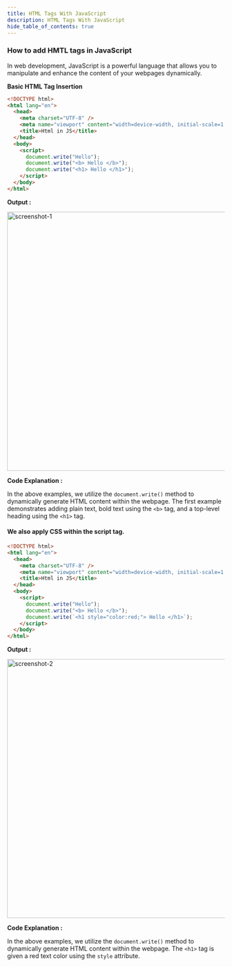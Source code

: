 ```yaml
---
title: HTML Tags With JavaScript
description: HTML Tags With JavaScript
hide_table_of_contents: true
---
```


### How to add HMTL tags in JavaScript

In web development, JavaScript is a powerful language that allows you to manipulate and enhance the content of your webpages dynamically.

**Basic HTML Tag Insertion**

```html
<!DOCTYPE html>
<html lang="en">
  <head>
    <meta charset="UTF-8" />
    <meta name="viewport" content="width=device-width, initial-scale=1.0" />
    <title>Html in JS</title>
  </head>
  <body>
    <script>
      document.write("Hello");
      document.write("<b> Hello </b>");
      document.write("<h1> Hello </h1>");
    </script>
  </body>
</html>
```

**Output :**

<img src="/javascript/07/screenshot-1.png" alt="screenshot-1" width="600px"/>

**Code Explanation :**

In the above examples, we utilize the `document.write()` method to dynamically generate HTML content within the webpage. The first example demonstrates adding plain text, bold text using the `<b>` tag, and a top-level heading using the `<h1>` tag.

#### We also apply CSS within the script tag.

```html
<!DOCTYPE html>
<html lang="en">
  <head>
    <meta charset="UTF-8" />
    <meta name="viewport" content="width=device-width, initial-scale=1.0" />
    <title>Html in JS</title>
  </head>
  <body>
    <script>
      document.write("Hello");
      document.write("<b> Hello </b>");
      document.write(`<h1 style="color:red;"> Hello </h1>`);
    </script>
  </body>
</html>
```

**Output :**

<img src="/javascript/07/screenshot-2.png" alt="screenshot-2" width="600px"/>

**Code Explanation :**

In the above examples, we utilize the `document.write()` method to dynamically generate HTML content within the webpage. The `<h1>` tag is given a red text color using the `style` attribute.
